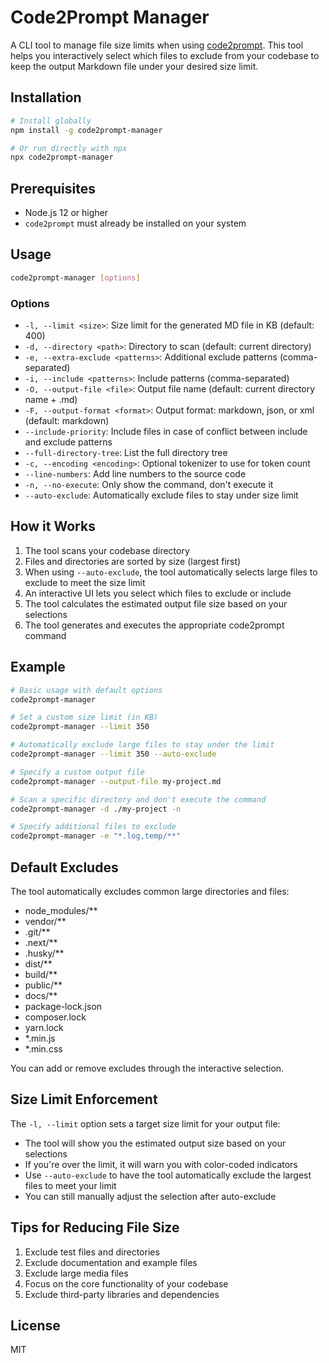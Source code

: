 # Code2Prompt Manager

A CLI tool to manage file size limits when using [code2prompt](https://github.com/mufeedvh/code2prompt). This tool helps you interactively select which files to exclude from your codebase to keep the output Markdown file under your desired size limit.

## Installation

```bash
# Install globally
npm install -g code2prompt-manager

# Or run directly with npx
npx code2prompt-manager
```

## Prerequisites

- Node.js 12 or higher
- `code2prompt` must already be installed on your system

## Usage

```bash
code2prompt-manager [options]
```

### Options

- `-l, --limit <size>`: Size limit for the generated MD file in KB (default: 400)
- `-d, --directory <path>`: Directory to scan (default: current directory)
- `-e, --extra-exclude <patterns>`: Additional exclude patterns (comma-separated)
- `-i, --include <patterns>`: Include patterns (comma-separated)
- `-O, --output-file <file>`: Output file name (default: current directory name + .md)
- `-F, --output-format <format>`: Output format: markdown, json, or xml (default: markdown)
- `--include-priority`: Include files in case of conflict between include and exclude patterns
- `--full-directory-tree`: List the full directory tree
- `-c, --encoding <encoding>`: Optional tokenizer to use for token count
- `--line-numbers`: Add line numbers to the source code
- `-n, --no-execute`: Only show the command, don't execute it
- `--auto-exclude`: Automatically exclude files to stay under size limit

## How it Works

1. The tool scans your codebase directory
2. Files and directories are sorted by size (largest first)
3. When using `--auto-exclude`, the tool automatically selects large files to exclude to meet the size limit
4. An interactive UI lets you select which files to exclude or include
5. The tool calculates the estimated output file size based on your selections
6. The tool generates and executes the appropriate code2prompt command

## Example

```bash
# Basic usage with default options
code2prompt-manager

# Set a custom size limit (in KB)
code2prompt-manager --limit 350

# Automatically exclude large files to stay under the limit
code2prompt-manager --limit 350 --auto-exclude

# Specify a custom output file
code2prompt-manager --output-file my-project.md

# Scan a specific directory and don't execute the command
code2prompt-manager -d ./my-project -n

# Specify additional files to exclude
code2prompt-manager -e "*.log,temp/**"
```

## Default Excludes

The tool automatically excludes common large directories and files:

- node_modules/**
- vendor/**
- .git/**
- .next/**
- .husky/**
- dist/**
- build/**
- public/**
- docs/**
- package-lock.json
- composer.lock
- yarn.lock
- *.min.js
- *.min.css

You can add or remove excludes through the interactive selection.

## Size Limit Enforcement

The `-l, --limit` option sets a target size limit for your output file:

- The tool will show you the estimated output size based on your selections
- If you're over the limit, it will warn you with color-coded indicators
- Use `--auto-exclude` to have the tool automatically exclude the largest files to meet your limit
- You can still manually adjust the selection after auto-exclude

## Tips for Reducing File Size

1. Exclude test files and directories
2. Exclude documentation and example files
3. Exclude large media files
4. Focus on the core functionality of your codebase
5. Exclude third-party libraries and dependencies

## License

MIT